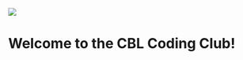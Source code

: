 
<!-- README.md is generated from README.Rmd. Please edit that file -->

![](profile/Beaven%20Panorama%20v2%20-%20v1.jpg)

# Welcome to the CBL Coding Club!
